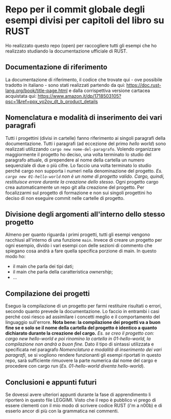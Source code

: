 # Repo per il commit globale degli esempi divisi per capitoli del libro su RUST

Ho realizzato questo repo (open) per raccogliere tutti gli esempi che ho realizzato studiando la documentazione ufficiale di RUST.

## Documentazione di riferimento

La documentazione di riferimento, il codice che trovate qui - ove possibile tradotto in italiano - sono stati realizzati partendo da qui: https://doc.rust-lang.org/book/title-page.html e dalla corrispettiva versione cartacea acquistata qui: https://www.amazon.it/dp/1718503105?psc=1&ref=ppx_yo2ov_dt_b_product_details

## Nomenclatura e modalità di inserimento dei vari paragrafi

Tutti i progettini (divisi in cartelle) fanno riferimento ai singoli paragrafi della documentazione. Tutti i paragrafi (ad eccezione del primo _hello world_) sono realizzati utilizzando `cargo new nome-del-paragrafo`. Volendo organizzare maggiormente il progetto ho deciso, una volta terminato lo studio del paragrafo attuale, di prependere al nome della cartella un numero sequenziale di due o più cifre. Lo faccio una volta terminato lo studio perché cargo non supporta i numeri nella denominazione del progetto. _Es. `cargo new 01-hello-world` non è un nome di progetto valido. Cargo, quindi, restituisce errore durante la creazione dello stesso_.
Ogni progetto cargo crea automaticamente un repo git alla creazione del progetto. Per focalizzarmi sul progetto di formazione e non sui singoli progettini ho deciso di non eseguire commit nelle cartelle di progetto.

## Divisione degli argomenti all'interno dello stesso progetto

Almeno per quanto riguarda i primi progetti, tutti gli esempi vengono racchiusi all'interno di una funzione `main`. Invece di creare un progetto per ogni esempio, divido i vari esempi con delle sezioni di commento che spiegano cosa andrà a fare quella specifica porzione di main. In questo modo ho:

- il main che parla dei tipi dati;
- il main che parla della caratteristica _ownership_;
- ...

## Compilazione dei progetti

Eseguo la compilazione di un progetto per farmi restituire risultati o errori, secondo quanto prevede la documentazione. Lo faccio in entrambi i casi perché così riesco ad assimilare i concetti meglio e il comportamento del linguaggio sull'errore.
**Nota bene: la compilazione dei progetti va a buon fine se e solo se il nome della cartella del progetto è identico a quanto dichiarato durante la creazione del cargo.**
_Es. se creo il progetto con: cargo new hello-world e poi rinomino la cartella in 01-hello-world, la compilazione non andrà a buon fine._
Dato il tipo di sintassi utilizzata e specificata nel paragrafo _Nomenclatura e modalità di inserimento dei vari paragrafi_, se si vogliono rendere funzionanti gli esempi riportati in questo repo, sarà sufficiente rimuovere la parte numerica dal nome del cargo e procedere con cargo run (_Es. 01-hello-world diventa hello-world_).

## Conclusioni e appunti futuri

Se dovessi avere ulteriori appunti durante la fase di apprendimento li riporterò in questo file LEGGIMI. Visto che il repo è pubblico vi prego di essere clementi con il mio modo di scrivere codice RUST (i'm a n00b) e di esserlo ancor di più con la grammatica nei commenti.
